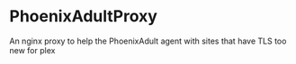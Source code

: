 # PhoenixAdultProxy
An nginx proxy to help the PhoenixAdult agent with sites that have TLS too new for plex
